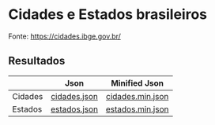 # Cidades e Estados brasileiros
Fonte: https://cidades.ibge.gov.br/

## Resultados
|               | Json          | Minified Json |          
| ------------- |:-------------:|:-------------:| 
| Cidades       | [cidades.json](https://github.com/diego-augusto/cidades-estados-brasileiros/blob/master/src/cidades.json) | [cidades.min.json](https://github.com/diego-augusto/cidades-estados-brasileiros/blob/master/src/cidades.min.json) |
| Estados       | [estados.json](https://github.com/diego-augusto/cidades-estados-brasileiros/blob/master/src/estados.json) | [estados.min.json](https://github.com/diego-augusto/cidades-estados-brasileiros/blob/master/src/estados.min.json) |
